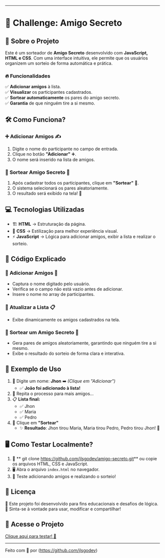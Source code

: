 

---

# 🎁 Challenge: Amigo Secreto  

## 📌 Sobre o Projeto  

Este é um sorteador de **Amigo Secreto** desenvolvido com **JavaScript, HTML e CSS**. Com uma interface intuitiva, ele permite que os usuários organizem um sorteio de forma automática e prática.  

### 🔥 **Funcionalidades**  

✅ **Adicionar amigos** à lista.  
✅ **Visualizar** os participantes cadastrados.  
✅ **Sortear automaticamente** os pares do amigo secreto.  
✅ **Garantia** de que ninguém tire a si mesmo.  


## 🛠️ Como Funciona?  

### ➕ **Adicionar Amigos** ✍️  
1. Digite o nome do participante no campo de entrada.  
2. Clique no botão **"Adicionar"** ➕.  
3. O nome será inserido na lista de amigos.  

### 🎲 **Sortear Amigo Secreto** 🔀  
1. Após cadastrar todos os participantes, clique em **"Sortear"** 🎰.  
2. O sistema selecionará os pares aleatoriamente.  
3. O resultado será exibido na tela! 🥳  

## 💻 Tecnologias Utilizadas  

- 🏗️ **HTML** → Estruturação da página.  
- 🎨 **CSS** → Estilização para melhor experiência visual.  
- ⚡ **JavaScript** → Lógica para adicionar amigos, exibir a lista e realizar o sorteio.  


## 📝 Código Explicado  

### 🔹 **Adicionar Amigos** 📝  
- Captura o nome digitado pelo usuário.  
- Verifica se o campo não está vazio antes de adicionar.  
- Insere o nome no array de participantes.  

### 🔹 **Atualizar a Lista** 📋  
- Exibe dinamicamente os amigos cadastrados na tela.  

### 🔹 **Sortear um Amigo Secreto** 🎯  
- Gera pares de amigos aleatoriamente, garantindo que ninguém tire a si mesmo.  
- Exibe o resultado do sorteio de forma clara e interativa.  

## 📌 Exemplo de Uso  

1. 📝 Digite um nome: **Jhon** ➡️ _(Clique em "Adicionar")_  
   - ✅ **João foi adicionado à lista!**  
2. 🔄 Repita o processo para mais amigos...  
3. 📋 **Lista final:**  
   - ✅ Jhon 
   - ✅ Maria  
   - ✅ Pedro  
4. 🎲 Clique em **"Sortear"**  
   - ✨ **Resultado**: Jhon tirou Maria, Maria tirou Pedro, Pedro tirou Jhon! 🎉  

## 🖥️ Como Testar Localmente?  

1. 🔽 ** git clone https://github.com/jlsgodev/amigo-secreto.git** ou copie os arquivos HTML, CSS e JavaScript.  
2. 🖥️ Abra o arquivo `index.html` no navegador.  
3. 🚀 Teste adicionando amigos e realizando o sorteio!  

## 📜 Licença  

📝 Este projeto foi desenvolvido para fins educacionais e desafios de lógica.  
🎨 Sinta-se à vontade para usar, modificar e compartilhar!  

## 🔗 Acesse o Projeto

[Clique aqui para testar! 🚀](https://jlsgodev.github.io/amigo-secreto/)

---  

Feito com 💙 por (https://github.com/jlsgodev)  





